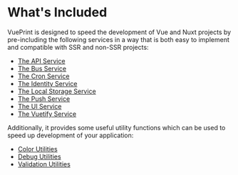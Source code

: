 # What's Included

VuePrint is designed to speed the development of Vue and Nuxt projects by pre-including the following services in a way that is both easy to implement and compatible with SSR and non-SSR projects:

* [The API Service](./api-service)
* [The Bus Service](./bus-service)
* [The Cron Service](./cron-service)
* [The Identity Service](./identity-service)
* [The Local Storage Service](./local-storage-service)
* [The Push Service](./push-service)
* [The UI Service](./ui-service)
* [The Vuetify Service](./vuetify-service)

Additionally, it provides some useful utility functions which can be used to speed up development of your application:

* [Color Utilities](./color-utilities)
* [Debug Utilities](./debug-utilities)
* [Validation Utilities](./validation-utilities)
